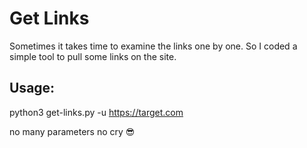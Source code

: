 # Get Links
Sometimes it takes time to examine the links one by one. So I coded a simple tool to pull some links on the site.

## Usage:

python3 get-links.py -u https://target.com

no many parameters no cry 😎
